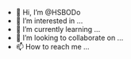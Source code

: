 - 👋 Hi, I’m @HSBODo
- 👀 I’m interested in ...
- 🌱 I’m currently learning ...
- 💞️ I’m looking to collaborate on ...
- 📫 How to reach me ...

<!---
HSBODo/HSBODo is a ✨ special ✨ repository because its `README.md` (this file) appears on your GitHub profile.
You can click the Preview link to take a look at your changes.
--->
